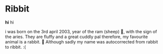 # Ribbit
**hi**  hi

i was born on the 3rd april 2003, year of the ram (sheep) 🐑, with the sign of the aries. They are fluffy and a great cuddly pal therefore, my favourite animal is a rabbit. 🐰 Although sadly my name was autocorrected from rabbit to ribbit. :(


